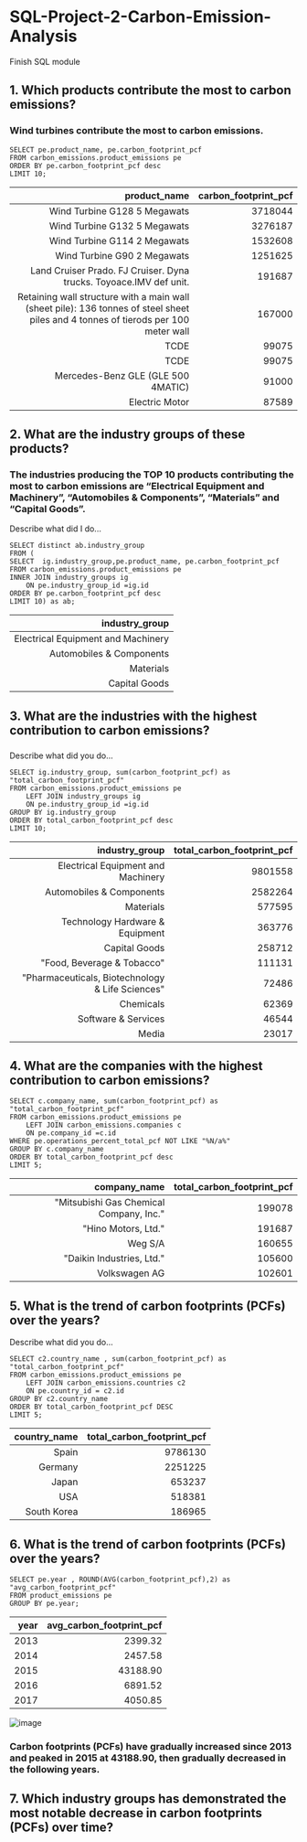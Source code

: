 # SQL-Project-2-Carbon-Emission-Analysis
Finish SQL module

## 1. Which products contribute the most to carbon emissions?

### Wind turbines contribute the most to carbon emissions.
```
SELECT pe.product_name, pe.carbon_footprint_pcf
FROM carbon_emissions.product_emissions pe 
ORDER BY pe.carbon_footprint_pcf desc
LIMIT 10;
```

| product_name                                                                                                                       | carbon_footprint_pcf | 
| ---------------------------------------------------------------------------------------------------------------------------------: | -------------------: | 
| Wind Turbine G128 5 Megawats                                                                                                       | 3718044              | 
| Wind Turbine G132 5 Megawats                                                                                                       | 3276187              | 
| Wind Turbine G114 2 Megawats                                                                                                       | 1532608              | 
| Wind Turbine G90 2 Megawats                                                                                                        | 1251625              | 
| Land Cruiser Prado. FJ Cruiser. Dyna trucks. Toyoace.IMV def unit.                                                                 | 191687               | 
| Retaining wall structure with a main wall (sheet pile): 136 tonnes of steel sheet piles and 4 tonnes of tierods per 100 meter wall | 167000               | 
| TCDE                                                                                                                               | 99075                | 
| TCDE                                                                                                                               | 99075                | 
| Mercedes-Benz GLE (GLE 500 4MATIC)                                                                                                 | 91000                | 
| Electric Motor                                                                                                                     | 87589                |                                             |         


## 2. What are the industry groups of these products?

### The industries producing the TOP 10 products contributing the most to carbon emissions are “Electrical Equipment and Machinery”, “Automobiles & Components”, “Materials” and “Capital Goods”.

Describe what did I do...
```
SELECT distinct ab.industry_group
FROM (
SELECT  ig.industry_group,pe.product_name, pe.carbon_footprint_pcf
FROM carbon_emissions.product_emissions pe 
INNER JOIN industry_groups ig 
	ON pe.industry_group_id =ig.id
ORDER BY pe.carbon_footprint_pcf desc
LIMIT 10) as ab;
```

| industry_group                     | 
| ---------------------------------: | 
| Electrical Equipment and Machinery | 
| Automobiles & Components           | 
| Materials                          | 
| Capital Goods                      |   


## 3. What are the industries with the highest contribution to carbon emissions?

### 
Describe what did you do...
```
SELECT ig.industry_group, sum(carbon_footprint_pcf) as "total_carbon_footprint_pcf"
FROM carbon_emissions.product_emissions pe 
	LEFT JOIN industry_groups ig 
	ON pe.industry_group_id =ig.id
GROUP BY ig.industry_group
ORDER BY total_carbon_footprint_pcf desc
LIMIT 10;
```

| industry_group                                   | total_carbon_footprint_pcf | 
| -----------------------------------------------: | -------------------------: | 
| Electrical Equipment and Machinery               | 9801558                    | 
| Automobiles & Components                         | 2582264                    | 
| Materials                                        | 577595                     | 
| Technology Hardware & Equipment                  | 363776                     | 
| Capital Goods                                    | 258712                     | 
| "Food, Beverage & Tobacco"                       | 111131                     | 
| "Pharmaceuticals, Biotechnology & Life Sciences" | 72486                      | 
| Chemicals                                        | 62369                      | 
| Software & Services                              | 46544                      | 
| Media                                            | 23017                      |                       


## 4. What are the companies with the highest contribution to carbon emissions?

```
SELECT c.company_name, sum(carbon_footprint_pcf) as "total_carbon_footprint_pcf"
FROM carbon_emissions.product_emissions pe 
	LEFT JOIN carbon_emissions.companies c 
	ON pe.company_id =c.id 
WHERE pe.operations_percent_total_pcf NOT LIKE "%N/a%"
GROUP BY c.company_name
ORDER BY total_carbon_footprint_pcf desc
LIMIT 5;
```

| company_name                            | total_carbon_footprint_pcf | 
| --------------------------------------: | -------------------------: | 
| "Mitsubishi Gas Chemical Company, Inc." | 199078                     | 
| "Hino Motors, Ltd."                     | 191687                     | 
| Weg S/A                                 | 160655                     | 
| "Daikin Industries, Ltd."               | 105600                     | 
| Volkswagen AG                           | 102601                     |      

## 5. What is the trend of carbon footprints (PCFs) over the years?

Describe what did you do...
```
SELECT c2.country_name , sum(carbon_footprint_pcf) as "total_carbon_footprint_pcf"
FROM carbon_emissions.product_emissions pe 
	LEFT JOIN carbon_emissions.countries c2 
	ON pe.country_id = c2.id 
GROUP BY c2.country_name
ORDER BY total_carbon_footprint_pcf DESC 
LIMIT 5;

```

| country_name | total_carbon_footprint_pcf | 
| -----------: | -------------------------: | 
| Spain        | 9786130                    | 
| Germany      | 2251225                    | 
| Japan        | 653237                     | 
| USA          | 518381                     | 
| South Korea  | 186965                     |         

## 6. What is the trend of carbon footprints (PCFs) over the years?

```
SELECT pe.year , ROUND(AVG(carbon_footprint_pcf),2) as "avg_carbon_footprint_pcf" 
FROM product_emissions pe
GROUP BY pe.year;
```

| year | avg_carbon_footprint_pcf | 
| ---: | -----------------------: | 
| 2013 | 2399.32                  | 
| 2014 | 2457.58                  | 
| 2015 | 43188.90                 | 
| 2016 | 6891.52                  | 
| 2017 | 4050.85                  |   

![image](https://github.com/Ng0cMy/SQL-Project-2---Carbon-Emission-Analysis/assets/162866097/2bc6e9af-b4aa-41f7-97d8-1dcf52cddb7d)


### Carbon footprints (PCFs) have gradually increased since 2013 and peaked in 2015 at 43188.90, then gradually decreased in the following years.

## 7. Which industry groups has demonstrated the most notable decrease in carbon footprints (PCFs) over time?
    


